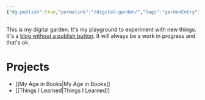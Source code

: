 ```yaml
---
{"dg-publish":true,"permalink":"/digital-garden/","tags":"gardenEntry"}
---
```



This is my digital garden. It's my playground to experiment with new things. It's a [blog without a publish button](https://tomcritchlow.com/2019/02/17/building-digital-garden/#a-blog-without-a-publish-button). It will always be a work in progress and that's ok.

# Projects

- [[My Age in Books\|My Age in Books]]
- [[Things I Learned\|Things I Learned]]